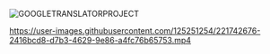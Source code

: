 
![GOOGLETRANSLATORPROJECT](https://user-images.githubusercontent.com/125251254/221742532-6599edac-9d9d-42ef-9ad0-70b44cd96456.png)


https://user-images.githubusercontent.com/125251254/221742676-2416bcd8-d7b3-4629-9e86-a4fc76b65753.mp4
